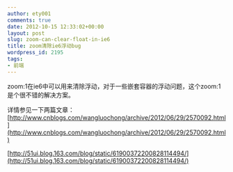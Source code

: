 ```yaml
---
author: ety001
comments: true
date: 2012-10-15 12:33:02+00:00
layout: post
slug: zoom-can-clear-float-in-ie6
title: zoom清除ie6浮动bug
wordpress_id: 2195
tags:
- 前端
---
```


zoom:1在ie6中可以用来清除浮动，对于一些嵌套容器的浮动问题，这个zoom:1是个很不错的解决方案。



详情参见一下两篇文章：[http://www.cnblogs.com/wangluochong/archive/2012/06/29/2570092.html](http://www.cnblogs.com/wangluochong/archive/2012/06/29/2570092.html)

[http://51ui.blog.163.com/blog/static/61900372200828114494/](http://51ui.blog.163.com/blog/static/61900372200828114494/)


